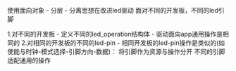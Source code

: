 
使用面向对象 - 分层 - 分离思想在改进led驱动
面对不同的开发板，不同的led引脚

1.对不同的开发板 - 定义不同的led_operation结构体 - 驱动面向app通用操作是相同的
2.对相同的开发板的不同的led-pin - 相同开发板的led-pin操作是类似的(如 使能与时钟-模式选择-引脚方向-数据)：
    将引脚作为资源与操作分开
    不同的引脚适配通用的操作